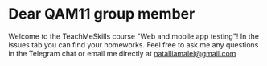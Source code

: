 # Dear QAM11 group member
Welcome to the TeachMeSkills course "Web and mobile app testing"! In the issues tab you can find your homeworks. Feel free to ask me any questions in the Telegram chat or email me directly at natalliamalei@gmail.com
